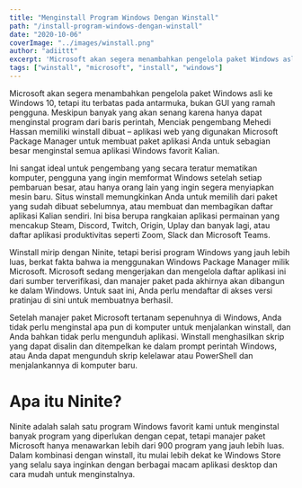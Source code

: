 ```yaml
---
title: "Menginstall Program Windows Dengan Winstall"
path: "/install-program-windows-dengan-winstall"
date: "2020-10-06"
coverImage: "../images/winstall.png"
author: "adiittt"
excerpt: 'Microsoft akan segera menambahkan pengelola paket Windows asli ke Windows 10'
tags: ["winstall", "microsoft", "install", "windows"]
---
```


Microsoft akan segera menambahkan pengelola paket Windows asli ke Windows 10, tetapi itu terbatas pada antarmuka, bukan GUI yang ramah pengguna. Meskipun banyak yang akan senang karena hanya dapat menginstal program dari baris perintah, Menciak pengembang Mehedi Hassan memiliki winstall dibuat – aplikasi web yang digunakan Microsoft Package Manager untuk membuat paket aplikasi Anda untuk sebagian besar menginstal semua aplikasi Windows favorit Kalian.

Ini sangat ideal untuk pengembang yang secara teratur mematikan komputer, pengguna yang ingin memformat Windows setelah setiap pembaruan besar, atau hanya orang lain yang ingin segera menyiapkan mesin baru. Situs winstall memungkinkan Anda untuk memilih dari paket yang sudah dibuat sebelumnya, atau membuat dan membagikan daftar aplikasi Kalian sendiri. Ini bisa berupa rangkaian aplikasi permainan yang mencakup Steam, Discord, Twitch, Origin, Uplay dan banyak lagi, atau daftar aplikasi produktivitas seperti Zoom, Slack dan Microsoft Teams.

Winstall mirip dengan Ninite, tetapi berisi program Windows yang jauh lebih luas, berkat fakta bahwa ia menggunakan Windows Package Manager milik Microsoft. Microsoft sedang mengerjakan dan mengelola daftar aplikasi ini dari sumber terverifikasi, dan manajer paket pada akhirnya akan dibangun ke dalam Windows. Untuk saat ini, Anda perlu mendaftar di akses versi pratinjau di sini untuk membuatnya berhasil.

Setelah manajer paket Microsoft tertanam sepenuhnya di Windows, Anda tidak perlu menginstal apa pun di komputer untuk menjalankan winstall, dan Anda bahkan tidak perlu mengunduh aplikasi. Winstall menghasilkan skrip yang dapat disalin dan ditempelkan ke dalam prompt perintah Windows, atau Anda dapat mengunduh skrip kelelawar atau PowerShell dan menjalankannya di komputer baru.

# Apa itu Ninite?

Ninite adalah salah satu program Windows favorit kami untuk menginstal banyak program yang diperlukan dengan cepat, tetapi manajer paket Microsoft hanya menawarkan lebih dari 900 program yang jauh lebih luas. Dalam kombinasi dengan winstall, itu mulai lebih dekat ke Windows Store yang selalu saya inginkan dengan berbagai macam aplikasi desktop dan cara mudah untuk menginstalnya.
